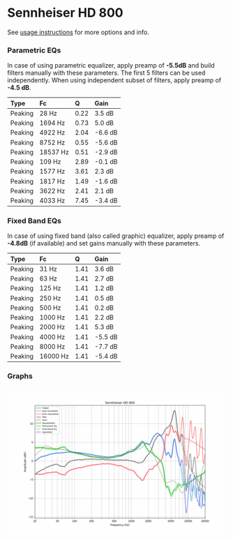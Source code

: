 # Sennheiser HD 800
See [usage instructions](https://github.com/jaakkopasanen/AutoEq#usage) for more options and info.

### Parametric EQs
In case of using parametric equalizer, apply preamp of **-5.5dB** and build filters manually
with these parameters. The first 5 filters can be used independently.
When using independent subset of filters, apply preamp of **-4.5 dB**.

| Type    | Fc       |    Q | Gain    |
|:--------|:---------|:-----|:--------|
| Peaking | 28 Hz    | 0.22 | 3.5 dB  |
| Peaking | 1694 Hz  | 0.73 | 5.0 dB  |
| Peaking | 4922 Hz  | 2.04 | -6.6 dB |
| Peaking | 8752 Hz  | 0.55 | -5.6 dB |
| Peaking | 18537 Hz | 0.51 | -2.9 dB |
| Peaking | 109 Hz   | 2.89 | -0.1 dB |
| Peaking | 1577 Hz  | 3.61 | 2.3 dB  |
| Peaking | 1817 Hz  | 1.49 | -1.6 dB |
| Peaking | 3622 Hz  | 2.41 | 2.1 dB  |
| Peaking | 4033 Hz  | 7.45 | -3.4 dB |

### Fixed Band EQs
In case of using fixed band (also called graphic) equalizer, apply preamp of **-4.8dB**
(if available) and set gains manually with these parameters.

| Type    | Fc       |    Q | Gain    |
|:--------|:---------|:-----|:--------|
| Peaking | 31 Hz    | 1.41 | 3.6 dB  |
| Peaking | 63 Hz    | 1.41 | 2.7 dB  |
| Peaking | 125 Hz   | 1.41 | 1.2 dB  |
| Peaking | 250 Hz   | 1.41 | 0.5 dB  |
| Peaking | 500 Hz   | 1.41 | 0.2 dB  |
| Peaking | 1000 Hz  | 1.41 | 2.2 dB  |
| Peaking | 2000 Hz  | 1.41 | 5.3 dB  |
| Peaking | 4000 Hz  | 1.41 | -5.5 dB |
| Peaking | 8000 Hz  | 1.41 | -7.7 dB |
| Peaking | 16000 Hz | 1.41 | -5.4 dB |

### Graphs
![](./Sennheiser%20HD%20800.png)